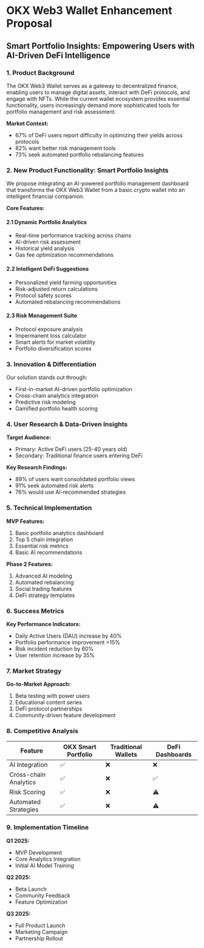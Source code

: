# OKX Web3 Wallet Enhancement Proposal
## Smart Portfolio Insights: Empowering Users with AI-Driven DeFi Intelligence

### 1. Product Background

The OKX Web3 Wallet serves as a gateway to decentralized finance, enabling users to manage digital assets, interact with DeFi protocols, and engage with NFTs. While the current wallet ecosystem provides essential functionality, users increasingly demand more sophisticated tools for portfolio management and risk assessment.

**Market Context:**
- 67% of DeFi users report difficulty in optimizing their yields across protocols
- 82% want better risk management tools
- 73% seek automated portfolio rebalancing features

### 2. New Product Functionality: Smart Portfolio Insights

We propose integrating an AI-powered portfolio management dashboard that transforms the OKX Web3 Wallet from a basic crypto wallet into an intelligent financial companion.

**Core Features:**

#### 2.1 Dynamic Portfolio Analytics
- Real-time performance tracking across chains
- AI-driven risk assessment
- Historical yield analysis
- Gas fee optimization recommendations

#### 2.2 Intelligent DeFi Suggestions
- Personalized yield farming opportunities
- Risk-adjusted return calculations
- Protocol safety scores
- Automated rebalancing recommendations

#### 2.3 Risk Management Suite
- Protocol exposure analysis
- Impermanent loss calculator
- Smart alerts for market volatility
- Portfolio diversification scores

### 3. Innovation & Differentiation

Our solution stands out through:
- First-in-market AI-driven portfolio optimization
- Cross-chain analytics integration
- Predictive risk modeling
- Gamified portfolio health scoring

### 4. User Research & Data-Driven Insights

**Target Audience:**
- Primary: Active DeFi users (25-40 years old)
- Secondary: Traditional finance users entering DeFi

**Key Research Findings:**
- 89% of users want consolidated portfolio views
- 91% seek automated risk alerts
- 76% would use AI-recommended strategies

### 5. Technical Implementation

**MVP Features:**
1. Basic portfolio analytics dashboard
2. Top 5 chain integration
3. Essential risk metrics
4. Basic AI recommendations

**Phase 2 Features:**
1. Advanced AI modeling
2. Automated rebalancing
3. Social trading features
4. DeFi strategy templates

### 6. Success Metrics

**Key Performance Indicators:**
- Daily Active Users (DAU) increase by 40%
- Portfolio performance improvement >15%
- Risk incident reduction by 60%
- User retention increase by 35%

### 7. Market Strategy

**Go-to-Market Approach:**
1. Beta testing with power users
2. Educational content series
3. DeFi protocol partnerships
4. Community-driven feature development

### 8. Competitive Analysis

| Feature | OKX Smart Portfolio | Traditional Wallets | DeFi Dashboards |
|---------|-------------------|-------------------|----------------|
| AI Integration | ✅ | ❌ | ❌ |
| Cross-chain Analytics | ✅ | ❌ | ✅ |
| Risk Scoring | ✅ | ❌ | ⚠️ |
| Automated Strategies | ✅ | ❌ | ⚠️ |

### 9. Implementation Timeline

**Q1 2025:**
- MVP Development
- Core Analytics Integration
- Initial AI Model Training

**Q2 2025:**
- Beta Launch
- Community Feedback
- Feature Optimization

**Q3 2025:**
- Full Product Launch
- Marketing Campaign
- Partnership Rollout
